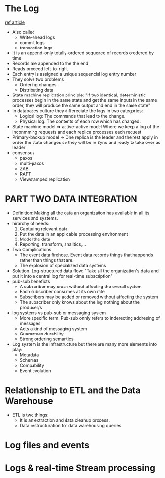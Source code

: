 # The Log
[ref article](https://engineering.linkedin.com/distributed-systems/log-what-every-software-engineer-should-know-about-real-time-datas-unifying)

+ Also called
  + Write-ahead logs
  + commit logs
  + transaction logs
+ It is an append-only totally-ordered sequence of records oredered by time
+ Records are appended to the the end 
+ Reads proceed left-to-right
+ Each entry is assigned a unique sequencial log entry number
+ They solve two problems
  + Ordering changes
  + Distributing data
+ State machine replication principle: "If two identical, deterministic processes begin in the same state and get the same inputs in the same order, they will produce the same output and end in the same state"
+ In databases culture they differeciate the logs in two categories:
  + Logical log: The commands that lead to the change.
  + Physical log: The contents of each row which has changed.
+ State machine model => active-active model Where we keep a log of the inconmming requests and each replica processes each request
+ Primary-backup model => One replica is the leader and the rest apply in order the state changes so they will be in Sync and ready to take over as leader
+ consensus
  + paxos
  + multi-paxos
  + ZAB
  + RAFT
  + Viewstamped replication

# PART TWO DATA INTEGRATION
+ Definition: Making all the data an organization has available in all its services and systems.
+ hirarchy of needs:
  1. Capturing relevant data
  2. Put the data in an applicable processing environment
  3. Model the data
  4. Reporting, transform, analitics,...
+ Two Complications
  +  The event data firehose. Event data records things that happends rather than things that are. 
  +  The explosion of specialized data systems 
+ Solution. Log-structured data flow: "Take all the organization's data and put it into a central log for real-time subscription"
+ pub-sub beneficts
  + A subscriber may crash without affecting the overall system
  + Each subscriber consumes at its own rate
  + Subscribers may be added or removed without affecting the system
  + The subscriber only knows about the log nothing about the producer/s
+ log systems vs pub-sub or messaging system
  + More specific term. Pub-sub onnly refers to inderecting addresing of messages
  + Acts a kind of messaging system
  + Guarantees durability
  + Strong ordering semantics
+ Log system is the infrastructure but there are many more elements into play:
  + Metadata
  + Schemas
  + Compability
  + Event evolution

# Relationship to ETL and the Data Warehouse
+ ETL is two things:
  + It is an extraction and data cleanup process.
  + Data restructuration for data warehousing queries.

# Log files and events

# Logs & real-time Stream processing